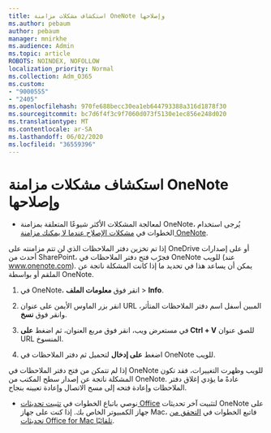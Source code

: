```yaml
---
title: استكشاف مشكلات مزامنة OneNote وإصلاحها
ms.author: pebaum
author: pebaum
manager: mnirkhe
ms.audience: Admin
ms.topic: article
ROBOTS: NOINDEX, NOFOLLOW
localization_priority: Normal
ms.collection: Adm_O365
ms.custom:
- "9000555"
- "2405"
ms.openlocfilehash: 970fe688becc30ea1eb644793388a316d1878f30
ms.sourcegitcommit: bc7d6f4f3c9f7060d073f5130e1ec856e248d020
ms.translationtype: MT
ms.contentlocale: ar-SA
ms.lasthandoff: 06/02/2020
ms.locfileid: "36559396"
---
```

# <a name="troubleshoot-onenote-sync-issues"></a>استكشاف مشكلات مزامنة OneNote وإصلاحها

* لمعالجة المشكلات الأكثر شيوعًا المتعلقة بمزامنة OneNote، يُرجى استخدام الخطوات في [مشكلات الإصلاح عندما لا يمكنك مزامنة OneNote](https://support.office.com/article/Fix-issues-when-you-can-t-sync-OneNote-299495ef-66d1-448f-90c1-b785a6968d45).

إذا تم تخزين دفتر الملاحظات الذي لن تتم مزامنته على OneDrive أو على إصدارات أحدث من SharePoint، فجرّب فتح دفتر الملاحظات في OneNote للويب (عند www.onenote.com). يمكن أن يساعد هذا في تحديد ما إذا كانت المشكلة ناتجة عن الملقم أو بواسطة OneNote.

1. في OneNote، انقر فوق **معلومات الملف**  >  **Info**.

2. انقر بزر الماوس الأيمن على عنوان URL المبين أسفل اسم دفتر الملاحظات المتأثر، وانقر فوق **نسخ**.

3. في مستعرض ويب، انقر فوق مربع العنوان، ثم اضغط **على Ctrl + V** للصق عنوان URL المنسوخ.

4. اضغط **على إدخال** لتحميل ثم دفتر الملاحظات في OneNote للويب.

إذا لم تتمكن من فتح دفتر الملاحظات في OneNote للويب وظهرت التغييرات، فقد تكون المشكلة ناتجة عن إصدار سطح المكتب من OneNote. عادةً ما يؤدي إغلاق دفتر الملاحظات وإعادة فتحه إلى مسح الاتصال وإعادة تعيينه بنجاح.

* نوصي باتباع الخطوات في [تثبيت تحديثات Office](https://support.office.com/article/Install-Office-updates-2ab296f3-7f03-43a2-8e50-46de917611c5) لتثبيت آخر تحديثات OneNote على جهاز الكمبيوتر الخاص بك. إذا كنت على جهاز Mac، فاتبع الخطوات في [التحقق من تحديثات Office for Mac تلقائيًا](https://support.office.com/article/update-office-for-mac-automatically-bfd1e497-c24d-4754-92ab-910a4074d7c1).